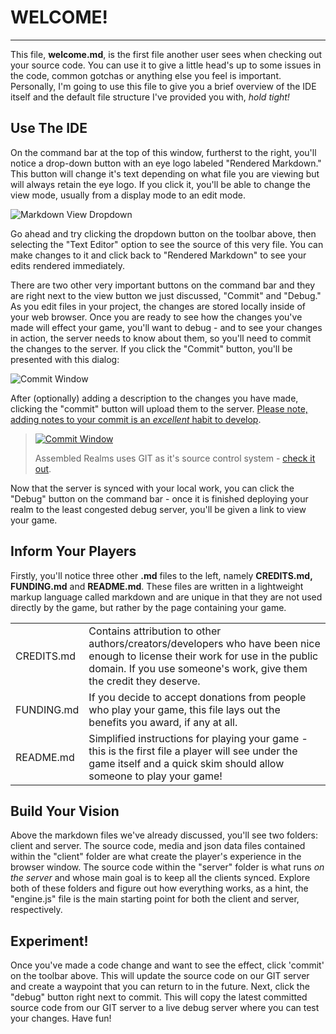 # **WELCOME!**  
***
This file, **welcome.md**, is the first file another user sees when checking out your source code. You can use it to give a little head's up to some issues in the code, common gotchas or anything else you feel is important. Personally, 
I'm going to use this file to give you a brief overview of the IDE itself and the default file structure I've provided you with, *hold tight!*  

## Use The IDE

On the command bar at the top of this window, furtherst to the right, you'll notice a drop-down button with an eye logo labeled "Rendered Markdown." This button will change it's text depending on what file you are viewing but will always retain the eye logo. If you click it, you'll be able to change the view mode, usually from a display mode to an edit mode. 

![Markdown View Dropdown](/img/welcome/rendered_markdown_button.png)

Go ahead and try clicking the dropdown button on the toolbar above, then selecting the "Text Editor" option to see the source of this very file. You can make changes to it and click back to "Rendered Markdown" to see your edits rendered immediately.

There are two other very important buttons on the command bar and they are right next to the view button we just discussed, "Commit" and "Debug." As you edit files in your project, the changes are stored locally inside of your web browser. Once you are ready to see how the changes you've made will effect your game, you'll want to debug - and to see your changes in action, the server needs to know about them, so you'll need to commit the changes to the server. If you click the "Commit" button, you'll be presented with this dialog:

![Commit Window](/img/welcome/commit_window.png)

After (optionally) adding a description to the changes you have made, clicking the "commit" button will upload them to the server. [Please note, adding notes to your commit is an *excellent* habit to develop](http://alistapart.com/article/the-art-of-the-commit).

> [![Commit Window](/img/welcome/git_logo.png)](https://git-scm.com/)
>
> Assembled Realms uses GIT as it's source control system - [check it out](https://git-scm.com/). 

Now that the server is synced with your local work, you can click the "Debug" button on the command bar - once it is finished deploying your realm to the least congested debug server, you'll be given a link to view your game.

## Inform Your Players

Firstly, you'll notice three other **.md** files to the left, namely **CREDITS.md, FUNDING.md** and **README.md**. These files are written in a lightweight markup language called markdown and are unique in that they are not used directly
by the game, but rather by the page containing your game. 

| | |
| ------------- | ------------- |
| CREDITS.md    | Contains attribution to other authors/creators/developers who have been nice enough to license their work for use in the public domain. If you use someone's work, give them the credit they deserve. |
| FUNDING.md    | If you decide to accept donations from people who play your game, this file lays out the benefits you award, if any at all. |
| README.md     | Simplified instructions for playing your game - this is the first file a player will see under the game itself and a quick skim should allow someone to play your game! |

## Build Your Vision

Above the markdown files we've already discussed, you'll see two folders: client and server. The source code, media and json data files contained within the "client" folder are what create the player's experience in the browser window. 
The source code within the "server" folder is what runs *on the server* and whose main goal is to keep all the clients synced. Explore both of these folders and figure out how everything works, as a hint, the "engine.js" 
file is the main starting point for both the client and server, respectively.

## Experiment!

Once you've made a code change and want to see the effect, click 'commit' on the toolbar above. This will update the source code on our GIT server and create a waypoint that you can return to in the future. Next, click the "debug" 
button right next to commit. This will copy the latest committed source code from our GIT server to a live debug server where you can test your changes. Have fun!